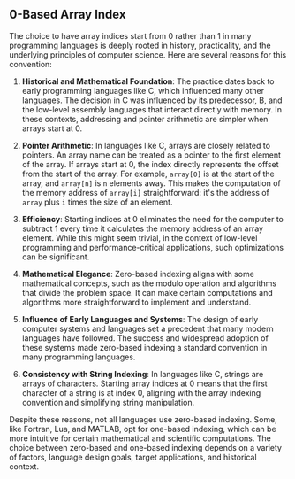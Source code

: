 ## 0-Based Array Index

The choice to have array indices start from 0 rather than 1 in many programming languages is deeply rooted in history, practicality, and the underlying principles of computer science. Here are several reasons for this convention:

1. **Historical and Mathematical Foundation**: The practice dates back to early programming languages like C, which influenced many other languages. The decision in C was influenced by its predecessor, B, and the low-level assembly languages that interact directly with memory. In these contexts, addressing and pointer arithmetic are simpler when arrays start at 0.

2. **Pointer Arithmetic**: In languages like C, arrays are closely related to pointers. An array name can be treated as a pointer to the first element of the array. If arrays start at 0, the index directly represents the offset from the start of the array. For example, `array[0]` is at the start of the array, and `array[n]` is `n` elements away. This makes the computation of the memory address of `array[i]` straightforward: it's the address of `array` plus `i` times the size of an element.

3. **Efficiency**: Starting indices at 0 eliminates the need for the computer to subtract 1 every time it calculates the memory address of an array element. While this might seem trivial, in the context of low-level programming and performance-critical applications, such optimizations can be significant.

4. **Mathematical Elegance**: Zero-based indexing aligns with some mathematical concepts, such as the modulo operation and algorithms that divide the problem space. It can make certain computations and algorithms more straightforward to implement and understand.

5. **Influence of Early Languages and Systems**: The design of early computer systems and languages set a precedent that many modern languages have followed. The success and widespread adoption of these systems made zero-based indexing a standard convention in many programming languages.

6. **Consistency with String Indexing**: In languages like C, strings are arrays of characters. Starting array indices at 0 means that the first character of a string is at index 0, aligning with the array indexing convention and simplifying string manipulation.

Despite these reasons, not all languages use zero-based indexing. Some, like Fortran, Lua, and MATLAB, opt for one-based indexing, which can be more intuitive for certain mathematical and scientific computations. The choice between zero-based and one-based indexing depends on a variety of factors,  language design goals, target applications, and historical context.
